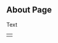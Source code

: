 ## About Page
<style>
table {
    border: red;
}

</style>
<table>
    <td>
        <tr>Text</tr>
    </td>
</table>
